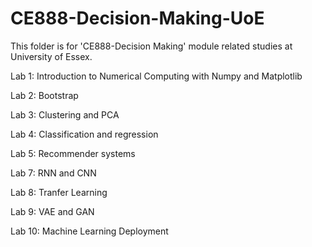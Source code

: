 # CE888-Decision-Making-UoE
This folder is for 'CE888-Decision Making' module related studies at University of Essex.

Lab 1: Introduction to Numerical Computing with Numpy and Matplotlib

Lab 2: Bootstrap

Lab 3: Clustering and PCA

Lab 4: Classification and regression

Lab 5: Recommender systems

Lab 7: RNN and CNN

Lab 8: Tranfer Learning

Lab 9: VAE and GAN

Lab 10: Machine Learning Deployment
